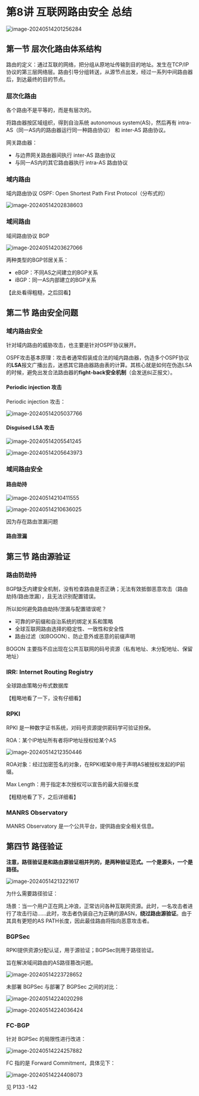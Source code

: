 # 第8讲 互联网路由安全 总结

![image-20240514201256284](C:\Users\39244\AppData\Roaming\Typora\typora-user-images\image-20240514201256284.png)

## 第一节 层次化路由体系结构

路由的定义：通过互联的网络，把分组从原地址传输到目的地址。发生在TCP/IP协议的第三层网络层。路由引导分组转送，从源节点出发，经过一系列中间路由器后，到达最终的目的节点。

### 层次化路由

各个路由不是平等的，而是有层次的。

将路由器按区域组织，得到自治系统 autonomous system(AS)，然后再有 intra-AS（同一AS内的路由器运行同一种路由协议） 和 inter-AS 路由协议。

网关路由器：

+ 与边界网关路由器间执行 inter-AS 路由协议
+ 与同一AS内的其它路由器执行 intra-AS 路由协议

### 域内路由

域内路由协议 OSPF: Open Shortest Path First Protocol（分布式的）

![image-20240514202838603](C:\Users\39244\AppData\Roaming\Typora\typora-user-images\image-20240514202838603.png)

### 域间路由

域间路由协议 BGP

![image-20240514203627066](C:\Users\39244\AppData\Roaming\Typora\typora-user-images\image-20240514203627066.png)

两种类型的BGP邻居关系：

+ eBGP：不同AS之间建立的BGP关系
+ iBGP：同一AS内部建立的BGP关系

【此处看得粗糙，之后回看】

## 第二节 路由安全问题

### 域内路由安全

针对域内路由的威胁攻击，也主要是针对OSPF协议展开。

OSPF攻击基本原理：攻击者通常假装成合法的域内路由器，伪造多个OSPF协议的**LSA**报文广播出去，迷惑其它路由器路由表的计算。其核心就是如何在伪造LSA的时候，避免出发合法路由器的**fight-back安全机制**（会发送纠正报文）。

#### Periodic injection 攻击

Periodic injection 攻击：

![image-20240514205037766](C:\Users\39244\AppData\Roaming\Typora\typora-user-images\image-20240514205037766.png)

#### Disguised LSA 攻击

![image-20240514205541245](C:\Users\39244\AppData\Roaming\Typora\typora-user-images\image-20240514205541245.png)

![image-20240514205643973](C:\Users\39244\AppData\Roaming\Typora\typora-user-images\image-20240514205643973.png)



### 域间路由安全

#### 路由劫持

![image-20240514210411555](C:\Users\39244\AppData\Roaming\Typora\typora-user-images\image-20240514210411555.png)

![image-20240514210636025](C:\Users\39244\AppData\Roaming\Typora\typora-user-images\image-20240514210636025.png)

因为存在路由泄漏问题

#### 路由泄漏

## 第三节 路由源验证

### 路由防劫持

BGP缺乏内建安全机制，没有检查路由是否正确；无法有效抵御恶意攻击（路由劫持/路由泄漏），且无法识别配置错误。

所以如何避免路由劫持/泄漏与配置错误呢？

+ 可靠的IP前缀和自治系统的绑定关系和策略
+ 全球互联网路由选择的稳定性、一致性和安全性
+ 路由过滤（如BOGON）、防止意外或恶意的前缀声明

BOGON 主要指不应出现在公共互联网的码号资源（私有地址、未分配地址、保留地址）

### IRR: Internet Routing Registry

全球路由策略分布式数据库

【粗略地看了一下，没有仔细看】

### RPKI

RPKI 是一种数字证书系统，对码号资源提供密码学可验证担保。

ROA：某个IP地址所有者将IP地址授权给某个AS

![image-20240514212350446](C:\Users\39244\AppData\Roaming\Typora\typora-user-images\image-20240514212350446.png)

ROA对象：经过加密签名的对象，在RPKI框架中用于声明AS被授权发起的IP前缀。

Max Length：用于指定本次授权可以宣告的最大前缀长度

【粗糙地看了下，之后详细看】

### MANRS Observatory

MANRS Observatory 是一个公共平台，提供路由安全相关信息。

## 第四节 路径验证

**注意，路径验证是和路由源验证相并列的，是两种验证范式。一个是源头，一个是路径。**

![image-20240514213221617](C:\Users\39244\AppData\Roaming\Typora\typora-user-images\image-20240514213221617.png)

为什么需要路径验证：

场景：当一个用户正在网上冲浪，正常访问各种互联网资源。此时，一名攻击者进行了攻击行动……此时，攻击者伪装自己为正确的源ASN，**绕过路由源验证**。由于其具有更短的AS PATH长度，因此最佳路由将指向恶意攻击者。

### BGPSec

RPKI提供资源分配认证，用于源验证；BGPSec则用于路径验证。

旨在解决域间路由的AS路径篡改问题。

![image-20240514223728652](C:\Users\39244\AppData\Roaming\Typora\typora-user-images\image-20240514223728652.png)

未部署 BGPSec 与部署了 BGPSec 之间的对比：

![image-20240514224020298](C:\Users\39244\AppData\Roaming\Typora\typora-user-images\image-20240514224020298.png)

![image-20240514224036424](C:\Users\39244\AppData\Roaming\Typora\typora-user-images\image-20240514224036424.png)

### FC-BGP

针对 BGPSec 的局限性进行改进：

![image-20240514224257882](C:\Users\39244\AppData\Roaming\Typora\typora-user-images\image-20240514224257882.png)

FC 指的是 Forward Commitment，具体见下：

![image-20240514224408073](C:\Users\39244\AppData\Roaming\Typora\typora-user-images\image-20240514224408073.png)

见 P133 -142
